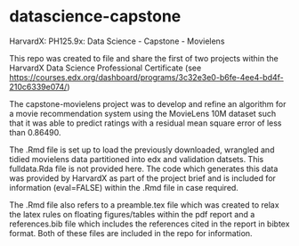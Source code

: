 # datascience-capstone
HarvardX: PH125.9x: Data Science - Capstone - Movielens

This repo was created to file and share the first of two projects within the HarvardX Data Science Professional Certificate (see https://courses.edx.org/dashboard/programs/3c32e3e0-b6fe-4ee4-bd4f-210c6339e074/)

The capstone-movielens project was to develop and refine an algorithm for a movie recommendation system using the MovieLens 10M dataset such that it was able to predict ratings with a residual mean square error of less than 0.86490.

The .Rmd file is set up to load the previously downloaded, wrangled and tidied movielens data partitioned into edx and validation datsets. This fulldata.Rda file is not provided here. The code which generates this data was provided by HarvardX as part of the project brief and is included for information (eval=FALSE) within the .Rmd file in case required.

The .Rmd file also refers to a preamble.tex file which was created to relax the latex rules on floating figures/tables within the pdf report and a references.bib file which includes the references cited in the report in bibtex format. Both of these files are included in the repo for information.
